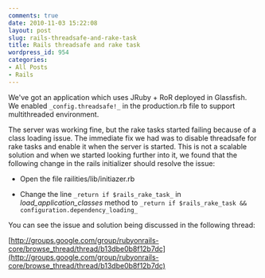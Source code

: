 ```yaml
---
comments: true
date: 2010-11-03 15:22:08
layout: post
slug: rails-threadsafe-and-rake-task
title: Rails threadsafe and rake task
wordpress_id: 954
categories:
- All Posts
- Rails
---
```


We've got an application which uses JRuby + RoR deployed in Glassfish. We enabled `_config.threadsafe!_` in the production.rb file to support multithreaded environment.

The server was working fine, but the rake tasks started failing because of a class loading issue. The immediate fix we had was to disable threadsafe for rake tasks and enable it when the server is started. This is not a scalable solution and when we started looking further into it, we found that the following change in the rails initializer should resolve the issue:



	
  * Open the file railities/lib/initiazer.rb

	
  * Change the line `_return if $rails_rake_task_` in _load_application_classes_ method to
`_return if $rails_rake_task && configuration.dependency_loading_`


You can see the issue and solution being discussed in the following thread:

[http://groups.google.com/group/rubyonrails-core/browse_thread/thread/b13dbe0b8f12b7dc](http://groups.google.com/group/rubyonrails-core/browse_thread/thread/b13dbe0b8f12b7dc)
